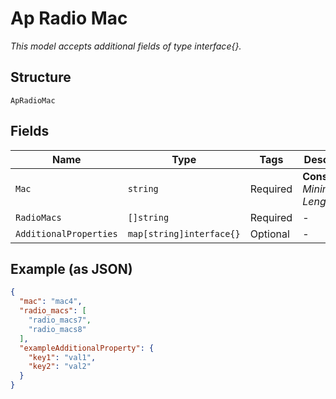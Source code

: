 
# Ap Radio Mac

*This model accepts additional fields of type interface{}.*

## Structure

`ApRadioMac`

## Fields

| Name | Type | Tags | Description |
|  --- | --- | --- | --- |
| `Mac` | `string` | Required | **Constraints**: *Minimum Length*: `1` |
| `RadioMacs` | `[]string` | Required | - |
| `AdditionalProperties` | `map[string]interface{}` | Optional | - |

## Example (as JSON)

```json
{
  "mac": "mac4",
  "radio_macs": [
    "radio_macs7",
    "radio_macs8"
  ],
  "exampleAdditionalProperty": {
    "key1": "val1",
    "key2": "val2"
  }
}
```

